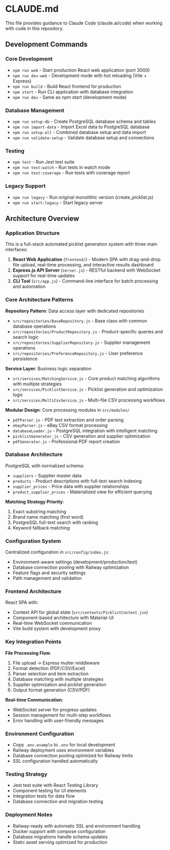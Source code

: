 # CLAUDE.md

This file provides guidance to Claude Code (claude.ai/code) when working with code in this repository.

## Development Commands

### Core Development
- `npm run web` - Start production React web application (port 3000)
- `npm run dev-web` - Development mode with hot reloading (Vite + Express)
- `npm run build` - Build React frontend for production
- `npm start` - Run CLI application with database integration
- `npm run dev` - Same as npm start (development mode)

### Database Management
- `npm run setup-db` - Create PostgreSQL database schema and tables
- `npm run import-data` - Import Excel data to PostgreSQL database
- `npm run setup-all` - Combined database setup and data import
- `npm run validate-setup` - Validate database setup and connections

### Testing
- `npm test` - Run Jest test suite
- `npm run test:watch` - Run tests in watch mode
- `npm run test:coverage` - Run tests with coverage report

### Legacy Support
- `npm run legacy` - Run original monolithic version (create_picklist.js)
- `npm run start:legacy` - Start legacy server

## Architecture Overview

### Application Structure
This is a full-stack automated picklist generation system with three main interfaces:

1. **React Web Application** (`frontend/`) - Modern SPA with drag-and-drop file upload, real-time processing, and interactive results dashboard
2. **Express.js API Server** (`server.js`) - RESTful backend with WebSocket support for real-time updates
3. **CLI Tool** (`src/app.js`) - Command-line interface for batch processing and automation

### Core Architecture Patterns

**Repository Pattern**: Data access layer with dedicated repositories
- `src/repositories/BaseRepository.js` - Base class with common database operations
- `src/repositories/ProductRepository.js` - Product-specific queries and search logic
- `src/repositories/SupplierRepository.js` - Supplier management operations
- `src/repositories/PreferenceRepository.js` - User preference persistence

**Service Layer**: Business logic separation
- `src/services/MatchingService.js` - Core product matching algorithms with multiple strategies
- `src/services/PicklistService.js` - Picklist generation and optimization logic
- `src/services/MultiCsvService.js` - Multi-file CSV processing workflows

**Modular Design**: Core processing modules in `src/modules/`
- `pdfParser.js` - PDF text extraction and order parsing
- `ebayParser.js` - eBay CSV format processing
- `databaseLoader.js` - PostgreSQL integration with intelligent matching
- `picklistGenerator.js` - CSV generation and supplier optimization
- `pdfGenerator.js` - Professional PDF report creation

### Database Architecture
PostgreSQL with normalized schema:
- `suppliers` - Supplier master data
- `products` - Product descriptions with full-text search indexing
- `supplier_prices` - Price data with supplier relationships
- `product_supplier_prices` - Materialized view for efficient querying

**Matching Strategy Priority**:
1. Exact substring matching
2. Brand name matching (first word)
3. PostgreSQL full-text search with ranking
4. Keyword fallback matching

### Configuration System
Centralized configuration in `src/config/index.js`:
- Environment-aware settings (development/production/test)
- Database connection pooling with Railway optimization
- Feature flags and security settings
- Path management and validation

### Frontend Architecture
React SPA with:
- Context API for global state (`src/contexts/PicklistContext.jsx`)
- Component-based architecture with Material-UI
- Real-time WebSocket communication
- Vite build system with development proxy

### Key Integration Points

**File Processing Flow**:
1. File upload → Express multer middleware
2. Format detection (PDF/CSV/Excel)
3. Parser selection and item extraction
4. Database matching with multiple strategies
5. Supplier optimization and picklist generation
6. Output format generation (CSV/PDF)

**Real-time Communication**:
- WebSocket server for progress updates
- Session management for multi-step workflows
- Error handling with user-friendly messages

### Environment Configuration
- Copy `.env.example` to `.env` for local development
- Railway deployment uses environment variables
- Database connection pooling optimized for Railway limits
- SSL configuration handled automatically

### Testing Strategy
- Jest test suite with React Testing Library
- Component testing for UI elements
- Integration tests for data flow
- Database connection and migration testing

### Deployment Notes
- Railway-ready with automatic SSL and environment handling
- Docker support with compose configuration
- Database migrations handle schema updates
- Static asset serving optimized for production